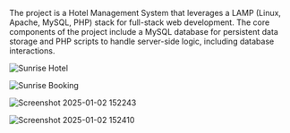 The project is a Hotel Management System that leverages a LAMP (Linux, Apache, MySQL, PHP) stack for full-stack web development. The core components of the project include a MySQL database for persistent data storage and PHP scripts to handle server-side logic, including database interactions.

![Sunrise Hotel](https://github.com/user-attachments/assets/26d1e133-e519-4d35-96eb-d5004f3485c4)

![Sunrise Booking](https://github.com/user-attachments/assets/42f31869-9416-407a-a356-482b4d0325d3)

![Screenshot 2025-01-02 152243](https://github.com/user-attachments/assets/0483e220-c5fa-4209-9a86-e7bb3b0446c8)

![Screenshot 2025-01-02 152410](https://github.com/user-attachments/assets/afa8ca93-d8e5-4eb5-b8ca-dba3582a2d71)
